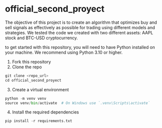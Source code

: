 # official_second_proyect
The objective of this project is to create an algorithm that optimizes buy and sell signals as effectively as possible for trading using different models and strategies. We tested the code we created with two different assets: AAPL stock and BTC-USD cryptocurrency.

to get started with this repository, you will need to have Python installed on your machine. We recommend using Python 3.10 or higher.

1. Fork this repository
2. Clone the repo

```python
git clone <repo_url>
cd official_second_proyect
```
3. Create a virtual environment

```python
python -m venv venv
source venv/bin/activate  # On Windows use `.venv\Scripts\activate`
```
4. Install the required dependencies

```python
pip install -r requirements.txt 
```

